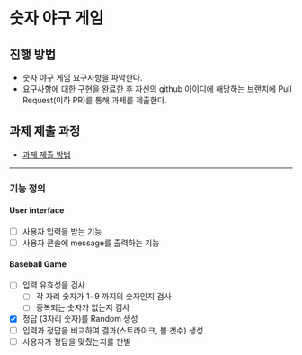 # 숫자 야구 게임
## 진행 방법
* 숫자 야구 게임 요구사항을 파악한다.
* 요구사항에 대한 구현을 완료한 후 자신의 github 아이디에 해당하는 브랜치에 Pull Request(이하 PR)를 통해 과제를 제출한다.

## 과제 제출 과정
* [과제 제출 방법](https://github.com/next-step/nextstep-docs/tree/master/precourse)

---
### 기능 정의
#### User interface
- [ ] 사용자 입력을 받는 기능
- [ ] 사용자 콘솔에 message를 출력하는 기능

#### Baseball Game
- [ ] 입력 유효성을 검사
  - [ ] 각 자리 숫자가 1~9 까지의 숫자인지 검사
  - [ ] 중복되는 숫자가 없는지 검사
- [x] 정답 (3자리 숫자)를 Random 생성
- [ ] 입력과 정답을 비교하여 결과(스트라이크, 볼 갯수) 생성
- [ ] 사용자가 정답을 맞췄는지를 판별